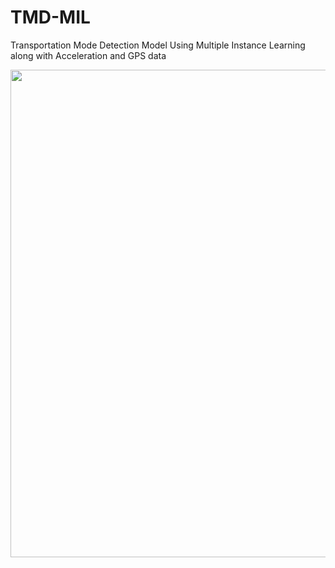 # TMD-MIL
Transportation Mode Detection Model Using Multiple Instance Learning along with Acceleration and GPS data

<img src="[https://github.com/chrissiargas/TMD/blob/main/net.png](https://github.com/chrissiargas/Transportation-Mode-Detection-using-Inertial-sensors-and-GPS/blob/master/net.jpg)https://github.com/chrissiargas/Transportation-Mode-Detection-using-Inertial-sensors-and-GPS/blob/master/net.jpg" width="780">
